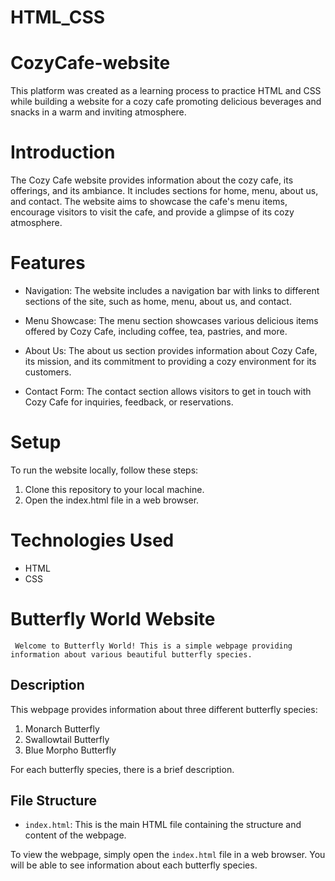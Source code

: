 # HTML_CSS

# CozyCafe-website
   This platform was created as a learning process to practice HTML and CSS while building a website for a cozy cafe promoting delicious beverages and snacks in a warm and inviting atmosphere.

# Introduction
The Cozy Cafe website provides information about the cozy cafe, its offerings, and its ambiance. It includes sections for home, menu, about us, and contact. The website aims to showcase the cafe's menu items, encourage visitors to visit the cafe, and provide a glimpse of its cozy atmosphere.

# Features
- Navigation: The website includes a navigation bar with links to different sections of the site, such as home, menu, about us, and contact.

- Menu Showcase: The menu section showcases various delicious items offered by Cozy Cafe, including coffee, tea, pastries, and more.

- About Us: The about us section provides information about Cozy Cafe, its mission, and its commitment to providing a cozy environment for its customers.

- Contact Form: The contact section allows visitors to get in touch with Cozy Cafe for inquiries, feedback, or reservations.

# Setup
To run the website locally, follow these steps:

1. Clone this repository to your local machine.
2. Open the index.html file in a web browser.

# Technologies Used
- HTML
- CSS

# Butterfly World Website

     Welcome to Butterfly World! This is a simple webpage providing information about various beautiful butterfly species.

## Description

This webpage provides information about three different butterfly species:
1. Monarch Butterfly
2. Swallowtail Butterfly
3. Blue Morpho Butterfly

For each butterfly species, there is a brief description.

## File Structure

- `index.html`: This is the main HTML file containing the structure and content of the webpage.

To view the webpage, simply open the `index.html` file in a web browser. You will be able to see information about each butterfly species.
